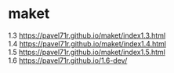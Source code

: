 # maket
1.3
https://pavel71r.github.io/maket/index1.3.html <br>
1.4
https://pavel71r.github.io/maket/index1.4.html <br>
1.5
https://pavel71r.github.io/maket/index1.5.html <br>
1.6
https://pavel71r.github.io/1.6-dev/
